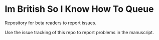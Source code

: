 Im British So I Know How To Queue
=================================

Repository for beta readers to report issues.

Use the issue tracking of this repo to report problems in the manuscript.
